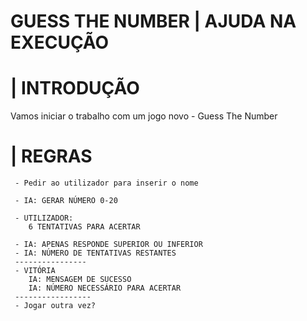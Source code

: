 <h1>GUESS THE NUMBER | AJUDA NA EXECUÇÃO</h1>
<h1> | INTRODUÇÃO  </h1>
<p>Vamos iniciar o trabalho com um jogo novo - Guess The Number</p>

<h1> | REGRAS </h1>

     - Pedir ao utilizador para inserir o nome

     - IA: GERAR NÚMERO 0-20

     - UTILIZADOR:
        6 TENTATIVAS PARA ACERTAR

     - IA: APENAS RESPONDE SUPERIOR OU INFERIOR
     - IA: NÚMERO DE TENTATIVAS RESTANTES
     ----------------
     - VITÓRIA
        IA: MENSAGEM DE SUCESSO
        IA: NÚMERO NECESSÁRIO PARA ACERTAR
     -----------------
     - Jogar outra vez?




